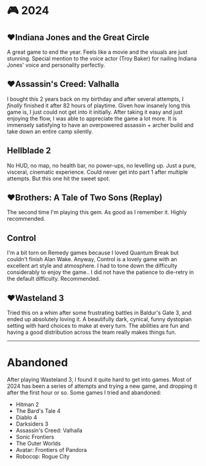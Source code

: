 # 🎮 2024

## ♥**Indiana Jones and the Great Circle**

A great game to end the year. Feels like a movie and the visuals are just
stunning. Special mention to the voice actor (Troy Baker) for nailing Indiana
Jones' voice and personality perfectly.

## ♥**Assassin's Creed: Valhalla**

I bought this 2 years back on my birthday and after several attempts, I
*finally* finished it after 82 hours of playtime. Given how insanely long this
game is, I just could not get into it initially. After taking it easy and just
enjoying the flow, I was able to appreciate the game a lot more. It is
immensely satisfying to have an overpowered assassin + archer build and take
down an entire camp silently.

## Hellblade 2

No HUD, no map, no health bar, no power-ups, no levelling up. Just a pure,
visceral, cinematic experience. Could never get into part 1 after multiple
attempts. But this one hit the sweet spot.

## ♥**Brothers: A Tale of Two Sons** (Replay)

The second time I'm playing this gem. As good as I remember it. Highly
recommended.

## Control

I'm a bit torn on Remedy games because I loved Quantum Break but couldn't
finish Alan Wake. Anyway, Control is a lovely game with an excellent art style
and atmosphere. I had to tone down the difficulty considerably to enjoy the
game.. I did not have the patience to die-retry in the default difficulty.
Recommended.


## ♥**Wasteland 3**

Tried this on a whim after some frustrating battles in Baldur's Gate
3, and ended up absolutely loving it. A beautifully dark, cynical,
funny dystopian setting with hard choices to make at every turn. The
abilities are fun and having a good distribution across the team
really makes things fun.

---

# Abandoned

After playing Wasteland 3, I found it quite hard to get into games. Most of
2024 has been a series of attempts and trying a new game, and dropping it after
the first hour or so. Some games I tried and abandoned:

- Hitman 2
- The Bard's Tale 4
- Diablo 4
- Darksiders 3
- Assassin's Creed: Valhalla
- Sonic Frontiers
- The Outer Worlds
- Avatar: Frontiers of Pandora
- Robocop: Rogue City
